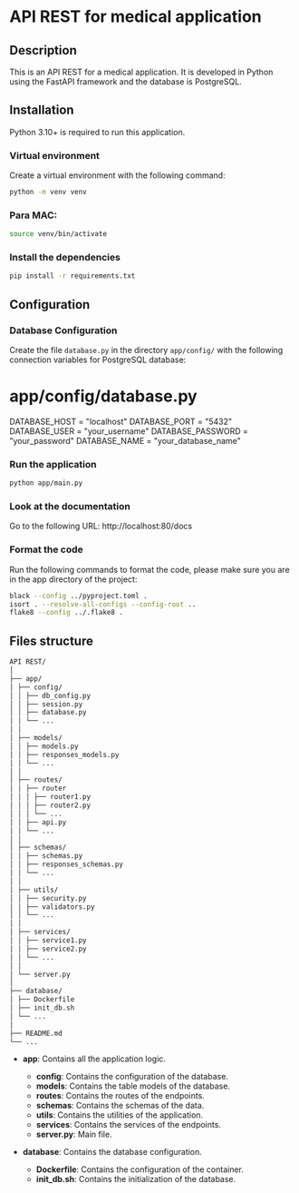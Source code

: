 # API REST for medical application

## Description
This is an API REST for a medical application. It is developed in Python using the FastAPI framework and the database is PostgreSQL.

## Installation
Python 3.10+ is required to run this application.

### Virtual environment
Create a virtual environment with the following command:
```bash
python -m venv venv
```

### Para MAC:
```bash
source venv/bin/activate
```

### Install the dependencies
```bash
pip install -r requirements.txt
```

## Configuration

### Database Configuration

Create the file `database.py` in the directory `app/config/` with the following connection variables for PostgreSQL database:


# app/config/database.py

DATABASE_HOST = "localhost"
DATABASE_PORT = "5432"
DATABASE_USER = "your_username"
DATABASE_PASSWORD = "your_password"
DATABASE_NAME = "your_database_name"

### Run the application
```bash
python app/main.py
```

### Look at the documentation
Go to the following URL: http://localhost:80/docs

### Format the code
Run the following commands to format the code, please make sure you are in the app directory of the project:
```bash
black --config ../pyproject.toml .
isort . --resolve-all-configs --config-root ..
flake8 --config ../.flake8 .
```

## Files structure
    
```bash 
API REST/
│
├── app/
│ ├── config/
│ │ ├── db_config.py
│ │ ├── session.py
│ │ ├── database.py
│ │ └── ...
│ │
│ ├── models/
│ │ ├── models.py
│ │ ├── responses_models.py
│ │ └── ...
│ │
│ ├── routes/
│ │ ├── router
│ │ │ ├── router1.py
│ │ │ ├── router2.py
│ │ │ └── ...
│ │ ├── api.py
│ │ └── ...
│ │
│ ├── schemas/
│ │ ├── schemas.py
│ │ ├── responses_schemas.py
│ │ └── ...
│ │
│ ├── utils/
│ │ ├── security.py
│ │ ├── validators.py
│ │ └── ...
│ │
│ ├── services/
│ │ ├── service1.py
│ │ ├── service2.py
│ │ └── ...
│ │
│ └── server.py
│
├── database/
│ ├── Dockerfile
│ ├── init_db.sh
│ └── ...
│
├── README.md
└── ...
```

- **app**: Contains all the application logic.
    - **config**: Contains the configuration of the database.
    - **models**: Contains the table models of the database.
    - **routes**: Contains the routes of the endpoints.
    - **schemas**: Contains the schemas of the data.
    - **utils**: Contains the utilities of the application.
    - **services**: Contains the services of the endpoints.
    - **server.py**: Main file.

- **database**: Contains the database configuration.
    - **Dockerfile**: Contains the configuration of the container.
    - **init_db.sh**: Contains the initialization of the database.